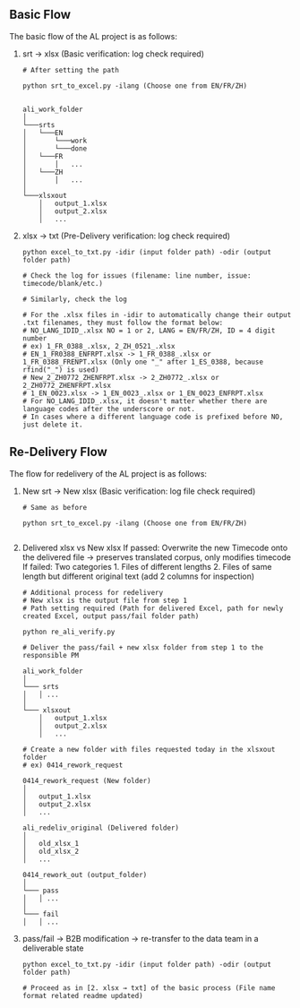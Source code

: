 ## Basic Flow
The basic flow of the AL project is as follows:

1. srt → xlsx (Basic verification: log check required)
    ```
    # After setting the path
    
    python srt_to_excel.py -ilang (Choose one from EN/FR/ZH)
    

    ali_work_folder    
    │
    └───srts
    │   └───EN
    │       └───work
    │       └───done
    │   └───FR
    │       │   ...
    │   └───ZH
    │       │   ...
    │   
    └───xlsxout
        │   output_1.xlsx
        │   output_2.xlsx
        │   ...       

    ```
2. xlsx → txt (Pre-Delivery verification: log check required)
    ```
    python excel_to_txt.py -idir (input folder path) -odir (output folder path)

    # Check the log for issues (filename: line number, issue: timecode/blank/etc.)

    # Similarly, check the log

    # For the .xlsx files in -idir to automatically change their output .txt filenames, they must follow the format below: 
    # NO_LANG_IDID_.xlsx NO = 1 or 2, LANG = EN/FR/ZH, ID = 4 digit number 
    # ex) 1_FR_0388_.xlsx, 2_ZH_0521_.xlsx
    # EN_1_FR0388_ENFRPT.xlsx -> 1_FR_0388_.xlsx or 1_FR_0388_FRENPT.xlsx (Only one "_" after 1_ES_0388, because rfind("_") is used)
    # New_2_ZH0772_ZHENFRPT.xlsx -> 2_ZH0772_.xlsx or 2_ZH0772_ZHENFRPT.xlsx
    # 1_EN_0023.xlsx -> 1_EN_0023_.xlsx or 1_EN_0023_ENFRPT.xlsx 
    # For NO_LANG_IDID_.xlsx, it doesn't matter whether there are language codes after the underscore or not.
    # In cases where a different language code is prefixed before NO, just delete it.

    ```
## Re-Delivery Flow
The flow for redelivery of the AL project is as follows:

1. New srt → New xlsx (Basic verification: log file check required)
    ```
    # Same as before

    python srt_to_excel.py -ilang (Choose one from EN/FR/ZH)
    
    
    ``` 
2. Delivered xlsx vs New xlsx
    If passed: Overwrite the new Timecode onto the delivered file → preserves translated corpus, only modifies timecode
    If failed: Two categories 1. Files of different lengths 2. Files of same length but different original text (add 2 columns for inspection)
    ```
    # Additional process for redelivery
    # New xlsx is the output file from step 1
    # Path setting required (Path for delivered Excel, path for newly created Excel, output pass/fail folder path)

    python re_ali_verify.py
    
    # Deliver the pass/fail + new xlsx folder from step 1 to the responsible PM

    ali_work_folder    
    │
    └─── srts
    │   │ ...
    │
    └─── xlsxout
        │   output_1.xlsx
        │   output_2.xlsx
        │   ...     

    # Create a new folder with files requested today in the xlsxout folder
    # ex) 0414_rework_request  
    
    0414_rework_request (New folder)
    │
    │   output_1.xlsx
    │   output_2.xlsx
    │   ...

    ali_redeliv_original (Delivered folder)
    │
    │   old_xlsx_1
    │   old_xlsx_2
    │   ...

    0414_rework_out (output_folder)
    │
    └─── pass
    │   │ ...
    │
    └─── fail
    │   │ ...
    ```
    
3. pass/fail → B2B modification → re-transfer to the data team in a deliverable state
    ```
    python excel_to_txt.py -idir (input folder path) -odir (output folder path)

    # Proceed as in [2. xlsx → txt] of the basic process (File name format related readme updated)
 
    ```
